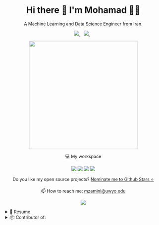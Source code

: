 

<h1 align='center'>
  Hi there 👋 I'm Mohamad 👨‍💻
</h1>

<p align='center'>
  A Machine Learning and Data Science Engineer from Iran.
</p>



<p align='center'>
  
  <a href="https://www.linkedin.com/in/mohamad-zamini-70794646/">
    <img src="https://img.shields.io/badge/linkedin-%230077B5.svg?&style=for-the-badge&logo=linkedin&logoColor=white" />
  </a>&nbsp;&nbsp;
  <a href="https://instagram.com/_____m0hamad_____">
    <img src="https://img.shields.io/badge/instagram-%23E4405F.svg?&style=for-the-badge&logo=instagram&logoColor=white" />        
  </a>&nbsp;&nbsp;
  
</p>

<p align='center'>
  <a href="#"><img src="https://github-readme-stats.vercel.app/api?username=mzamini92&show_icons=true&count_private=true&theme=tokyonight" width="350"></a>
</p>

<p align='center'>
  💻 My workspace<br/><br/>
  <img src="https://img.shields.io/badge/Ubuntu-E95420?logo=ubuntu&logoColor=white" />
  <img src="https://img.shields.io/badge/Cores-16-red" />
  <img src="https://img.shields.io/badge/RAM-256%20GB-red" />
  <img src="https://img.shields.io/badge/2x%20NVIDIA%20RTX%20A6000-96%20GB-red" />
</p>

<p align='center'>
  Do you like my open source projects? <a href='https://stars.github.com/nominate/'>Nominate me to Github Stars ⭐</a>
</p>

<!-- <details align='center'>
  <summary>:zap: My workspace specs</summary>
</details>-->

<p align='center'>
  📫 How to reach me: <a href='mailto:mzamini@uwyo.edu'>mzamini@uwyo.edu</a>
</p>


<p align='center'>
  <img src='https://img.shields.io/stackexchange/stackoverflow/r/7155334' />

  </p>

<details>
  <summary>📃 Resume</summary>


## Education

- 📖 **Bachelor's Degree**\
📆 2014 - 2016\
📍 **University of science and culture** - Tehran, Iran

- 📖 **Master's Degree**\
📆 2016 - 2018\
📍 **University of Tarbiat Modares** - Tehran, Iran
  
- 📖 **PhD Degree**\
📆 2020 - 2022\
📍 **University of North Dakota** - Grand Forks, USA
  
- 📖 **PhD Degree**\
📆 2022 - 2025\
📍 **University of Wyoming (Transferred Studnet)** - Laramie, USA 
  
## Experience

<img align="right" src="https://img.shields.io/badge/Xamarin%20Forms-3498DB?logo=xamarin&logoColor=white" />

- 👨‍💻 **NLP team leader**\
📆 2018 - 2019\
📍 **Lifeweb** - Tehran, Iran
  
<img align="right" src="https://img.shields.io/badge/Xamarin%20Forms-3498DB?logo=xamarin&logoColor=white" />

- 👨‍💻 **Digital innovation intern**\
📆 2022 - 2022\
📍 **Petrolern** - GA, USA
  
<img align="right" src="https://img.shields.io/badge/Xamarin%20Forms-3498DB?logo=xamarin&logoColor=white" />

## Skills

<img align="right" src="https://img.shields.io/badge/(My)SQL-4479A1?logo=mysql&logoColor=white" />
<img align="right" src="https://img.shields.io/badge/BASH-4EAA25?logo=gnu-bash&logoColor=white" />
<img align="right" src="https://img.shields.io/badge/PHP-777BB4?logo=php&logoColor=white" />
<img align="right" src="https://img.shields.io/badge/Python-3776AB?logo=python&logoColor=white" />
<img align="right" src="https://img.shields.io/badge/C++-00599C?logo=c%2B%2B&logoColor=white" />
<img align="right" src="https://img.shields.io/badge/C-A8B9CC?logo=c&logoColor=white" />

**Programming**

<img align="right" src="https://img.shields.io/badge/Arch-1793D1?logo=arch-linux&logoColor=white" />
<img align="right" src="https://img.shields.io/badge/Fedora-294172?logo=fedora&logoColor=white" />
<img align="right" src="https://img.shields.io/badge/Debian-A81D33?logo=debian&logoColor=white" />
<img align="right" src="https://img.shields.io/badge/Ubuntu-E95420?logo=ubuntu&logoColor=white" />
<img align="right" src="https://img.shields.io/badge/Windows-0078D6?logo=windows&logoColor=white" />

**Operating Systems**

<img align="right" src="https://img.shields.io/badge/English-blue?logo=data:image/svg%2bxml;base64,PHN2ZyB4bWxucz0iaHR0cDovL3d3dy53My5vcmcvMjAwMC9zdmciIGlkPSJmbGFnLWljb24tY3NzLWdiLWVuZyIgdmlld0JveD0iMCAwIDY0MCA0ODAiPgogIDxwYXRoIGZpbGw9IiNmZmYiIGQ9Ik0wIDBoNjQwdjQ4MEgweiIvPgogIDxwYXRoIGZpbGw9IiNjZTExMjQiIGQ9Ik0yODEuNiAwaDc2Ljh2NDgwaC03Ni44eiIvPgogIDxwYXRoIGZpbGw9IiNjZTExMjQiIGQ9Ik0wIDIwMS42aDY0MHY3Ni44SDB6Ii8+Cjwvc3ZnPgo=" />
<img align="right" src="https://img.shields.io/badge/farsi-mother%20tongue-green" />


</details>

<details>
  <summary>📦 Contributor of:</summary>
  
  

| Name                 | A short summary                              | Install   | Downloads |
| -------------------- | -------------------------------------------- | --------- | --------- |
| [Open-Assistant](https://github.com/LAION-AI/Open-Assistant)   | project meant to give everyone access to a great chat based large language model.   | [![Nuget](https://img.shields.io/github/forks/LAION-AI/Open-Assistant?style=social)](https://img.shields.io/github/forks/LAION-AI/Open-Assistant?style=social) | [![Nuget](https://img.shields.io/github/stars/LAION-AI/Open-Assistant?style=social)](https://img.shields.io/github/stars/LAION-AI/Open-Assistant?style=social) |
| [Gorilla](https://github.com/ShishirPatil/gorilla) | enables LLMs to use tools by invoking APIs.  | [![Nuget](https://img.shields.io/github/forks/ShishirPatil/gorilla?style=social)](https://img.shields.io/github/forks/ShishirPatil/gorilla?style=social) | [![Nuget](https://img.shields.io/github/stars/ShishirPatil/gorilla?style=social)](https://img.shields.io/github/stars/ShishirPatil/gorilla?style=social) |
| [ToolBench](https://github.com/OpenBMB/ToolBench) | construct open-source, large-scale, high-quality instruction tuning SFT data  | [![Nuget](https://img.shields.io/github/forks/OpenBMB/ToolBench?style=social)](https://img.shields.io/github/forks/OpenBMB/ToolBench?style=social) | [![Nuget](https://img.shields.io/github/stars/OpenBMB/ToolBench?style=social)](https://img.shields.io/github/stars/OpenBMB/ToolBench?style=social) |
<!-- | Content Cell         | Content Cell                                | link | link | -->
  
</details>
  

<!--
**alexandresanlim/alexandresanlim** is a ✨ _special_ ✨ repository because its `README.md` (this file) appears on your GitHub profile.

Here are some ideas to get you started:

- 🔭 I’m currently working on Explainability and interpretibility
- 🌱 I’m currently learning PyTorch
- 👯 I’m looking to collaborate on ...
- 🤔 I’m looking for help with ...
- 💬 Ask me about ...
- 📫 How to reach me: ...
- 😄 Pronouns: ...
- ⚡ Fun fact: ...
-->
